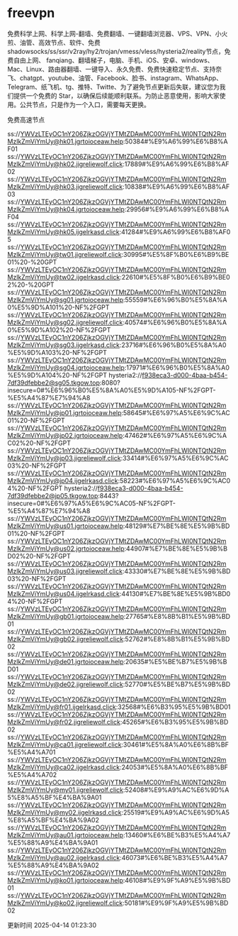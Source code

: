 # freevpn

免费科学上网、科学上网-翻墙、免费翻墙、一键翻墙浏览器、VPS、VPN、小火煎、油管、高效节点、软件、免费shadowsocks/ss/ssr/v2ray/hy2/trojan/vmess/vless/hysteria2/reality节点，免费自由上网、 fanqiang、翻墙梯子，电脑、手机、iOS、安卓、windows、Mac、Linux、路由器翻墙、一键导入、永久免费、免费快速稳定节点、支持奈飞、chatgpt、youtube、油管、Facebook、脸书、instagram、WhatsApp、Telegram、纸飞机、tg、推特、Twitte、为了避免节点更新后失联，建议您为我们提供一个免费的 Star，以确保后续能顺利联系。为防止恶意使用，影响大家使用。公共节点，只是作为一个入口，需要每天更换。

免费高速节点

ss://YWVzLTEyOC1nY206ZjkzOGVjYTMtZDAwMC00YmFhLWI0NTQtN2RmMzlkZmViYmUy@hk01.jgrtoioceaw.help:50384#%E9%A6%99%E6%B8%AF01
ss://YWVzLTEyOC1nY206ZjkzOGVjYTMtZDAwMC00YmFhLWI0NTQtN2RmMzlkZmViYmUy@hk02.jigreliewolf.click:17889#%E9%A6%99%E6%B8%AF02
ss://YWVzLTEyOC1nY206ZjkzOGVjYTMtZDAwMC00YmFhLWI0NTQtN2RmMzlkZmViYmUy@hk03.jigreliewolf.click:10838#%E9%A6%99%E6%B8%AF03
ss://YWVzLTEyOC1nY206ZjkzOGVjYTMtZDAwMC00YmFhLWI0NTQtN2RmMzlkZmViYmUy@hk04.jgrtoioceaw.help:29956#%E9%A6%99%E6%B8%AF04
ss://YWVzLTEyOC1nY206ZjkzOGVjYTMtZDAwMC00YmFhLWI0NTQtN2RmMzlkZmViYmUy@hk05.ijgelrkasd.click:41284#%E9%A6%99%E6%B8%AF05
ss://YWVzLTEyOC1nY206ZjkzOGVjYTMtZDAwMC00YmFhLWI0NTQtN2RmMzlkZmViYmUy@tw01.jigreliewolf.click:30995#%E5%8F%B0%E6%B9%BE01%20-%20GPT
ss://YWVzLTEyOC1nY206ZjkzOGVjYTMtZDAwMC00YmFhLWI0NTQtN2RmMzlkZmViYmUy@tw02.ijgelrkasd.click:22610#%E5%8F%B0%E6%B9%BE02%20-%20GPT
ss://YWVzLTEyOC1nY206ZjkzOGVjYTMtZDAwMC00YmFhLWI0NTQtN2RmMzlkZmViYmUy@sg01.jgrtoioceaw.help:55559#%E6%96%B0%E5%8A%A0%E5%9D%A101%20-NF%2FGPT
ss://YWVzLTEyOC1nY206ZjkzOGVjYTMtZDAwMC00YmFhLWI0NTQtN2RmMzlkZmViYmUy@sg02.jigreliewolf.click:40574#%E6%96%B0%E5%8A%A0%E5%9D%A102%20-NF%2FGPT
ss://YWVzLTEyOC1nY206ZjkzOGVjYTMtZDAwMC00YmFhLWI0NTQtN2RmMzlkZmViYmUy@sg03.ijgelrkasd.click:23716#%E6%96%B0%E5%8A%A0%E5%9D%A103%20-NF%2FGPT
ss://YWVzLTEyOC1nY206ZjkzOGVjYTMtZDAwMC00YmFhLWI0NTQtN2RmMzlkZmViYmUy@sg04.jgrtoioceaw.help:17971#%E6%96%B0%E5%8A%A0%E5%9D%A104%20-NF%2FGPT
hysteria2://f938eca3-d000-4baa-b454-7df39dfebbe2@sg05.tkgow.top:8080?insecure=0#%E6%96%B0%E5%8A%A0%E5%9D%A105-NF%2FGPT-%E5%A4%87%E7%94%A8
ss://YWVzLTEyOC1nY206ZjkzOGVjYTMtZDAwMC00YmFhLWI0NTQtN2RmMzlkZmViYmUy@jp01.jgrtoioceaw.help:58645#%E6%97%A5%E6%9C%AC01%20-NF%2FGPT
ss://YWVzLTEyOC1nY206ZjkzOGVjYTMtZDAwMC00YmFhLWI0NTQtN2RmMzlkZmViYmUy@jp02.jgrtoioceaw.help:47462#%E6%97%A5%E6%9C%AC02%20-NF%2FGPT
ss://YWVzLTEyOC1nY206ZjkzOGVjYTMtZDAwMC00YmFhLWI0NTQtN2RmMzlkZmViYmUy@jp03.jigreliewolf.click:33414#%E6%97%A5%E6%9C%AC03%20-NF%2FGPT
ss://YWVzLTEyOC1nY206ZjkzOGVjYTMtZDAwMC00YmFhLWI0NTQtN2RmMzlkZmViYmUy@jp04.ijgelrkasd.click:58223#%E6%97%A5%E6%9C%AC04%20-NF%2FGPT
hysteria2://f938eca3-d000-4baa-b454-7df39dfebbe2@jp05.tkgow.top:8443?insecure=0#%E6%97%A5%E6%9C%AC05-NF%2FGPT-%E5%A4%87%E7%94%A8
ss://YWVzLTEyOC1nY206ZjkzOGVjYTMtZDAwMC00YmFhLWI0NTQtN2RmMzlkZmViYmUy@us01.jgrtoioceaw.help:48129#%E7%BE%8E%E5%9B%BD01%20-NF%2FGPT
ss://YWVzLTEyOC1nY206ZjkzOGVjYTMtZDAwMC00YmFhLWI0NTQtN2RmMzlkZmViYmUy@us02.jgrtoioceaw.help:44907#%E7%BE%8E%E5%9B%BD02%20-NF%2FGPT
ss://YWVzLTEyOC1nY206ZjkzOGVjYTMtZDAwMC00YmFhLWI0NTQtN2RmMzlkZmViYmUy@us03.jigreliewolf.click:43330#%E7%BE%8E%E5%9B%BD03%20-NF%2FGPT
ss://YWVzLTEyOC1nY206ZjkzOGVjYTMtZDAwMC00YmFhLWI0NTQtN2RmMzlkZmViYmUy@us04.ijgelrkasd.click:44130#%E7%BE%8E%E5%9B%BD04%20-NF%2FGPT
ss://YWVzLTEyOC1nY206ZjkzOGVjYTMtZDAwMC00YmFhLWI0NTQtN2RmMzlkZmViYmUy@gb01.jgrtoioceaw.help:27765#%E8%8B%B1%E5%9B%BD01
ss://YWVzLTEyOC1nY206ZjkzOGVjYTMtZDAwMC00YmFhLWI0NTQtN2RmMzlkZmViYmUy@gb02.jigreliewolf.click:52762#%E8%8B%B1%E5%9B%BD02
ss://YWVzLTEyOC1nY206ZjkzOGVjYTMtZDAwMC00YmFhLWI0NTQtN2RmMzlkZmViYmUy@de01.jgrtoioceaw.help:20635#%E5%BE%B7%E5%9B%BD01
ss://YWVzLTEyOC1nY206ZjkzOGVjYTMtZDAwMC00YmFhLWI0NTQtN2RmMzlkZmViYmUy@de02.jigreliewolf.click:52770#%E5%BE%B7%E5%9B%BD02
ss://YWVzLTEyOC1nY206ZjkzOGVjYTMtZDAwMC00YmFhLWI0NTQtN2RmMzlkZmViYmUy@fr01.ijgelrkasd.click:32568#%E6%B3%95%E5%9B%BD01
ss://YWVzLTEyOC1nY206ZjkzOGVjYTMtZDAwMC00YmFhLWI0NTQtN2RmMzlkZmViYmUy@fr02.jigreliewolf.click:45265#%E6%B3%95%E5%9B%BD02
ss://YWVzLTEyOC1nY206ZjkzOGVjYTMtZDAwMC00YmFhLWI0NTQtN2RmMzlkZmViYmUy@ca01.jigreliewolf.click:30461#%E5%8A%A0%E6%8B%BF%E5%A4%A701
ss://YWVzLTEyOC1nY206ZjkzOGVjYTMtZDAwMC00YmFhLWI0NTQtN2RmMzlkZmViYmUy@ca02.ijgelrkasd.click:24053#%E5%8A%A0%E6%8B%BF%E5%A4%A702
ss://YWVzLTEyOC1nY206ZjkzOGVjYTMtZDAwMC00YmFhLWI0NTQtN2RmMzlkZmViYmUy@my01.jigreliewolf.click:52408#%E9%A9%AC%E6%9D%A5%E8%A5%BF%E4%BA%9A01
ss://YWVzLTEyOC1nY206ZjkzOGVjYTMtZDAwMC00YmFhLWI0NTQtN2RmMzlkZmViYmUy@my02.ijgelrkasd.click:25519#%E9%A9%AC%E6%9D%A5%E8%A5%BF%E4%BA%9A02
ss://YWVzLTEyOC1nY206ZjkzOGVjYTMtZDAwMC00YmFhLWI0NTQtN2RmMzlkZmViYmUy@au01.jgrtoioceaw.help:13460#%E6%BE%B3%E5%A4%A7%E5%88%A9%E4%BA%9A01
ss://YWVzLTEyOC1nY206ZjkzOGVjYTMtZDAwMC00YmFhLWI0NTQtN2RmMzlkZmViYmUy@au02.ijgelrkasd.click:46073#%E6%BE%B3%E5%A4%A7%E5%88%A9%E4%BA%9A02
ss://YWVzLTEyOC1nY206ZjkzOGVjYTMtZDAwMC00YmFhLWI0NTQtN2RmMzlkZmViYmUy@ko01.jgrtoioceaw.help:46108#%E9%9F%A9%E5%9B%BD01
ss://YWVzLTEyOC1nY206ZjkzOGVjYTMtZDAwMC00YmFhLWI0NTQtN2RmMzlkZmViYmUy@ko02.jigreliewolf.click:50181#%E9%9F%A9%E5%9B%BD02


更新时间 2025-04-14 01:23:30
